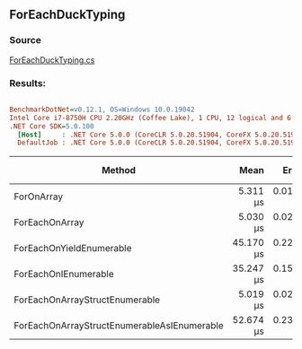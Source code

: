 ﻿## ForEachDuckTyping

### Source
[ForEachDuckTyping.cs](../../src/StructLinq.Benchmark/ForEachDuckTyping.cs)

### Results:
``` ini

BenchmarkDotNet=v0.12.1, OS=Windows 10.0.19042
Intel Core i7-8750H CPU 2.20GHz (Coffee Lake), 1 CPU, 12 logical and 6 physical cores
.NET Core SDK=5.0.100
  [Host]     : .NET Core 5.0.0 (CoreCLR 5.0.20.51904, CoreFX 5.0.20.51904), X64 RyuJIT
  DefaultJob : .NET Core 5.0.0 (CoreCLR 5.0.20.51904, CoreFX 5.0.20.51904), X64 RyuJIT


```
|                                      Method |      Mean |     Error |    StdDev | Ratio | RatioSD | Code Size | Gen 0 | Gen 1 | Gen 2 | Allocated |
|-------------------------------------------- |----------:|----------:|----------:|------:|--------:|----------:|------:|------:|------:|----------:|
|                                  ForOnArray |  5.311 μs | 0.0188 μs | 0.0176 μs |  1.00 |    0.00 |      53 B |     - |     - |     - |         - |
|                              ForEachOnArray |  5.030 μs | 0.0206 μs | 0.0182 μs |  0.95 |    0.00 |      36 B |     - |     - |     - |         - |
|                    ForEachOnYieldEnumerable | 45.170 μs | 0.2204 μs | 0.1953 μs |  8.50 |    0.05 |     330 B |     - |     - |     - |      56 B |
|                        ForEachOnIEnumerable | 35.247 μs | 0.1517 μs | 0.1419 μs |  6.64 |    0.03 |     194 B |     - |     - |     - |      32 B |
|              ForEachOnArrayStructEnumerable |  5.019 μs | 0.0225 μs | 0.0211 μs |  0.94 |    0.00 |      72 B |     - |     - |     - |         - |
| ForEachOnArrayStructEnumerableAsIEnumerable | 52.674 μs | 0.2354 μs | 0.2202 μs |  9.92 |    0.05 |     340 B |     - |     - |     - |      72 B |

